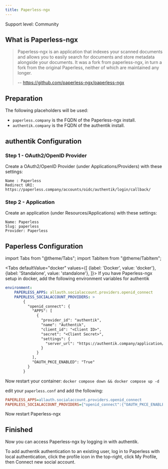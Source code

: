 ```yaml
---
title: Paperless-ngx
---
```


<span class="badge badge--secondary">Support level: Community</span>

## What is Paperless-ngx

> Paperless-ngx is an application that indexes your scanned documents and allows you to easily search for documents and store metadata alongside your documents. It was a fork from paperless-ngx, in turn a fork from the original Paperless, neither of which are maintained any longer.
>
> -- https://github.com/paperless-ngx/paperless-ngx

## Preparation

The following placeholders will be used:

-   `paperless.company` is the FQDN of the Paperless-ngx install.
-   `authentik.company` is the FQDN of the authentik install.

## authentik Configuration

### Step 1 - OAuth2/OpenID Provider

Create a OAuth2/OpenID Provider (under Applications/Providers) with these settings:

    Name : Paperless
    Redirect URI: https://paperless.company/accounts/oidc/authentik/login/callback/

### Step 2 - Application

Create an application (under Resources/Applications) with these settings:

    Name: Paperless
    Slug: paperless
    Provider: Paperless

## Paperless Configuration
import Tabs from "@theme/Tabs";
import TabItem from "@theme/TabItem";

<Tabs
  defaultValue="docker"
  values={[
    {label: 'Docker', value: 'docker'},
    {label: 'Standalone', value: 'standalone'},
  ]}>
  <TabItem value="docker">
If you have Paperless-ngx setup in docker, add the following environment variables for authentik

```yaml
environment:
    PAPERLESS_APPS: allauth.socialaccount.providers.openid_connect
    PAPERLESS_SOCIALACCOUNT_PROVIDERS: >
        {
          "openid_connect": {
            "APPS": [
              {
                "provider_id": "authentik",
                "name": "Authentik",
                "client_id": "<Client ID>",
                "secret": "<Client Secret>",
                "settings": {
                  "server_url": "https://authentik.company/application/o/paperless/.well-known/openid-configuration"
                }
              }
            ],
            "OAUTH_PKCE_ENABLED": "True"
          }
        }
```
Now restart your container:
`docker compose down && docker compose up -d`
  </TabItem>
  <TabItem value="standalone">

edit your `paperless.conf` and add the following:
```ini
PAPERLESS_APPS=allauth.socialaccount.providers.openid_connect
PAPERLESS_SOCIALACCOUNT_PROVIDERS={"openid_connect":{"OAUTH_PKCE_ENABLED":true,"APPS":[{"provider_id":"authentik","name":"Authentik","client_id":"<Client ID>","secret":<Client Secret>","settings":{"server_url":"https://authentik.company/application/o/paperless/.well-known/openid-configuration"}}]}}
```
Now restart Paperless-ngx
  </TabItem>
</Tabs>
## Finished

Now you can access Paperless-ngx by logging in with authentik.

To add authentik authentication to an existing user, log in to Paperless with local authentication, click the profile icon in the top-right, click My Profile, then Connect new social account.
